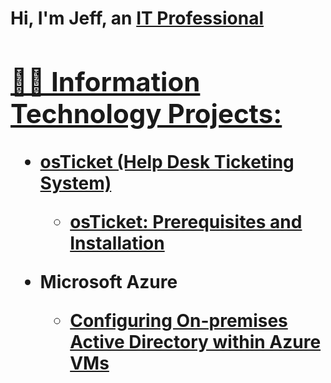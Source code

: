 <h1>Hi, I'm Jeff, an <a href="https://linkedin.com/in/Josh">IT Professional

<h2>👨‍💻 Information Technology Projects:</h2>

- <b>osTicket (Help Desk Ticketing System)</b>
  - [osTicket: Prerequisites and Installation](https://github.com/jemperador09/osticket-prereqs)

- <b>Microsoft Azure</b>
  - [Configuring On-premises Active Directory within Azure VMs](https://github.com/jemperador09/configure-ad)


